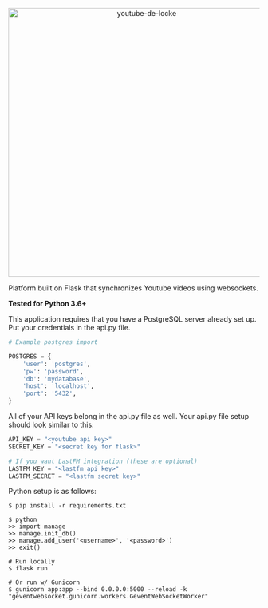 <p align="center">
  <img src="https://github.com/jtcourtemarche/youtube-de-locke/blob/master/static/images/logo.png" alt="youtube-de-locke" width="539" />
</p>

Platform built on Flask that synchronizes Youtube videos using websockets.

**Tested for Python 3.6+**

This application requires that you have a PostgreSQL server already set up.
Put your credentials in the api.py file.

```python
# Example postgres import

POSTGRES = {
    'user': 'postgres',
    'pw': 'password',
    'db': 'mydatabase',
    'host': 'localhost',
    'port': '5432',
}
```

All of your API keys belong in the api.py file as well.
Your api.py file setup should look similar to this:

```python
API_KEY = "<youtube api key>"
SECRET_KEY = "<secret key for flask>"

# If you want LastFM integration (these are optional)
LASTFM_KEY = "<lastfm api key>"
LASTFM_SECRET = "<lastfm secret key>"
```
Python setup is as follows:

```
$ pip install -r requirements.txt 

$ python 
>> import manage
>> manage.init_db()
>> manage.add_user('<username>', '<password>')
>> exit()

# Run locally
$ flask run

# Or run w/ Gunicorn 
$ gunicorn app:app --bind 0.0.0.0:5000 --reload -k "geventwebsocket.gunicorn.workers.GeventWebSocketWorker" 
```
